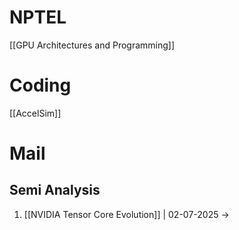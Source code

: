 # NPTEL

[[GPU Architectures  and Programming]]

# Coding

[[AccelSim]]

# Mail

## Semi Analysis

1. [[NVIDIA Tensor Core Evolution]] | 02-07-2025 ->
